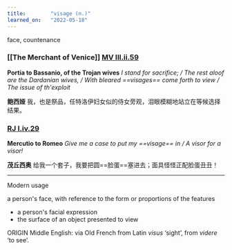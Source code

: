 ```yaml
---
title:        "visage (n.)"
learned_on:   "2022-05-18"
---
```


face, countenance

### [[The Merchant of Venice]] [MV III.ii.59](https://www.shakespeareswords.com/Public/Play.aspx?Act=3&Scene=2&WorkId=18#177428) 

**Portia to Bassanio, of the Trojan wives** *I stand for sacrifice; / The rest aloof are the Dardanian wives, / With bleared ==visages== come forth to view / The issue of th'exploit*

**鲍西娅** 我，也是祭品，任特洛伊妇女似的侍女旁观，泪眼模糊地站立在等候选择结果。

### [RJ I.iv.29](https://www.shakespeareswords.com/Public/Play.aspx?Act=1&Scene=4&WorkId=32#228881) 

**Mercutio to Romeo** *Give me a case to put my ==visage== in / A visor for a visor!*

**茂丘西奥** 给我一个套子，我要把圆==脸蛋==塞进去；面具怪怪正配脸蛋丑丑！

-----

Modern usage

a person's face, with reference to the form or proportions of the features

- a person's facial expression
- the surface of an object presented to view

ORIGIN Middle English: via Old French from Latin *visus* ‘sight’, from *videre* ‘to see’.

